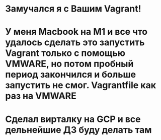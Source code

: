 # Замучался я с Вашим Vagrant! 
# У меня Macbook на М1 и все что удалось сделать это запустить Vagrant только с помощью VMWARE, но потом пробный период закончился и больше запустить не смог. Vagrantfile как раз на VMWARE
# Сделал вирталку на GCP и все дельнейшие ДЗ буду делать там


